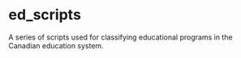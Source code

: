 # ed_scripts
A series of scripts used for classifying educational programs in the Canadian education system.
